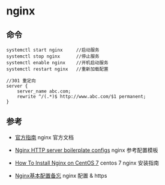 # nginx

## 命令
```
systemctl start nginx     //启动服务
systemctl stop nginx      //停止服务
systemctl enable nginx    //开机启动服务
systemctl restart nginx   //重新加载配置

//301 重定向
server {
    server_name abc.com;
    rewrite ^/(.*)$ http://www.abc.com/$1 permanent;
}
```

## 参考
- [官方指南](https://www.nginx.com/resources/wiki/start/topics/tutorials/install/#official-red-hat-centos-packages)
nginx 官方文档

- [Nginx HTTP server boilerplate configs](https://github.com/h5bp/server-configs-nginx)
nginx 参考配置模板

- [How To Install Nginx on CentOS 7](https://www.digitalocean.com/community/tutorials/how-to-install-nginx-on-centos-7)
centos 7 nginx 安装指南

- [Nginx基本配置备忘](https://zhuanlan.zhihu.com/p/24524057)
nginx 配置 & https
